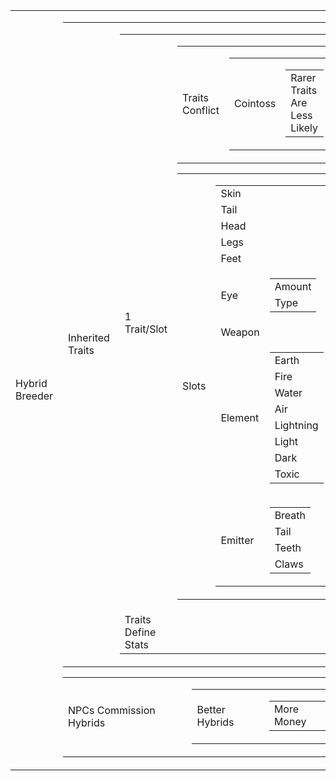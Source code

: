<table>
    <tr>
        <td>Hybrid Breeder</td>
        <td>
            <table>
                <tr>
                    <td>Inherited Traits</td>
                    <td>
                        <table>
                            <tr>
                                <td>1 Trait/Slot</td>
                                <td>
                                    <table>
                                        <tr>
                                            <td>Traits Conflict</td>
                                            <td>
                                                <table>
                                                    <tr>
                                                        <td>Cointoss</td>
                                                        <td>
                                                            <table>
                                                                <tr>
                                                                    <td>Rarer Traits Are Less Likely</td>
                                                                </tr>
                                                            </table>
                                                        </td>
                                                    </tr>
                                                </table>
                                            </td>
                                        </tr>
                                    </table>
                                    <table>
                                        <tr>
                                            <td>Slots</td>
                                            <td>
                                                <table>
                                                    <tr>
                                                        <td>Skin</td>
                                                    </tr>
                                                    <tr>
                                                        <td>Tail</td>
                                                    </tr>
                                                    <tr>
                                                        <td>Head</td>
                                                    </tr>
                                                    <tr>
                                                        <td>Legs</td>
                                                    </tr>
                                                    <tr>
                                                        <td>Feet</td>
                                                    </tr>
                                                    <tr>
                                                        <td>Eye</td>
                                                        <td>
                                                            <table>
                                                                <tr>
                                                                    <td>Amount</td>
                                                                </tr>
                                                                <tr>
                                                                    <td>Type</td>
                                                                </tr>
                                                            </table>
                                                        </td>
                                                    </tr>
                                                    <tr>
                                                        <td>Weapon</td>
                                                    </tr>
                                                    <tr>
                                                        <td>Element</td>
                                                        <td>
                                                            <table>
                                                                <tr>
                                                                    <td>Earth</td>
                                                                </tr>
                                                                <tr>
                                                                    <td>Fire</td>
                                                                </tr>
                                                                <tr>
                                                                    <td>Water</td>
                                                                </tr>
                                                                <tr>
                                                                    <td>Air</td>
                                                                </tr>
                                                                <tr>
                                                                    <td>Lightning</td>
                                                                </tr>
                                                                <tr>
                                                                    <td>Light</td>
                                                                </tr>
                                                                <tr>
                                                                    <td>Dark</td>
                                                                </tr>
                                                                <tr>
                                                                    <td>Toxic</td>
                                                                </tr>
                                                            </table>
                                                        </td>
                                                    </tr>
                                                    <tr>
                                                        <td>Emitter</td>
                                                        <td>
                                                            <table>
                                                                <tr>
                                                                    <td>Breath</td>
                                                                </tr>
                                                                <tr>
                                                                    <td>Tail</td>
                                                                </tr>
                                                                <tr>
                                                                    <td>Teeth</td>
                                                                </tr>
                                                                <tr>
                                                                    <td>Claws</td>
                                                                </tr>
                                                            </table>
                                                        </td>
                                                    </tr>
                                                </table>
                                            </td>
                                        </tr>
                                    </table>
                                </td>
                            </tr>
                            <tr>
                                <td>Traits Define Stats</td>
                            </tr>
                        </table>
                    </td>
                </tr>
            </table>
            <table>
                <tr>
                    <td>NPCs Commission Hybrids</td>
                    <td>
                        <table>
                            <tr>
                                <td>Better Hybrids</td>
                                <td>
                                    <table>
                                        <tr>
                                            <td>More Money</td>
                                        </tr>
                                    </table>
                                </td>
                            </tr>
                        </table>
                    </td>
                </tr>
            </table>
        </td>
    </tr>
</table>